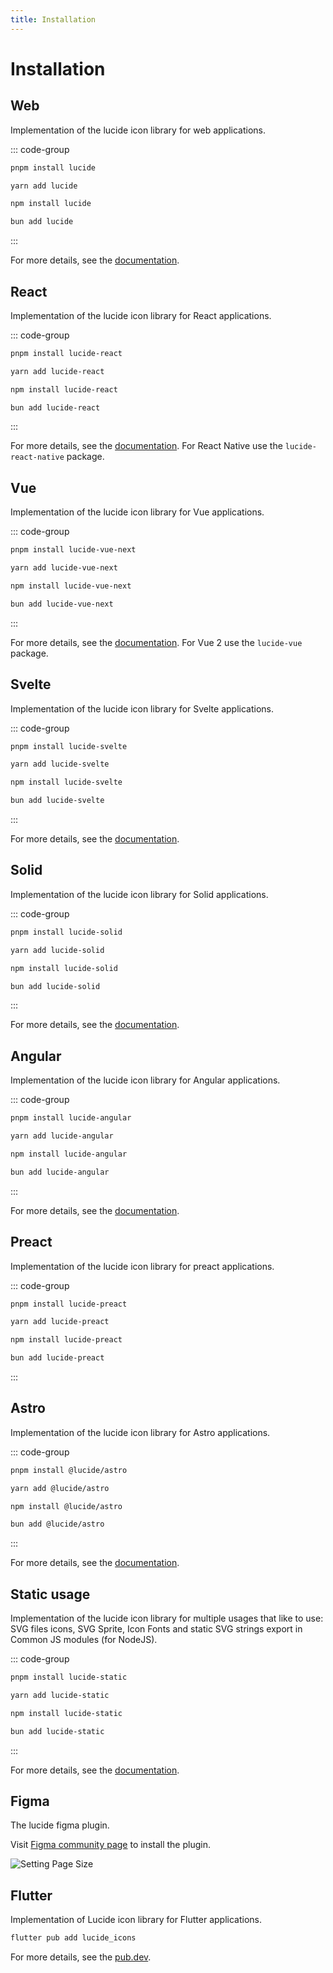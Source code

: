 ```yaml
---
title: Installation
---
```


# Installation

## Web

Implementation of the lucide icon library for web applications.

::: code-group

```sh [pnpm]
pnpm install lucide
```

```sh [yarn]
yarn add lucide
```

```sh [npm]
npm install lucide
```

```sh [bun]
bun add lucide
```

:::

For more details, see the [documentation](packages/lucide.md).

## React

Implementation of the lucide icon library for React applications.

::: code-group

```sh [pnpm]
pnpm install lucide-react
```

```sh [yarn]
yarn add lucide-react
```

```sh [npm]
npm install lucide-react
```

```sh [bun]
bun add lucide-react
```

:::

For more details, see the [documentation](packages/lucide-react.md).
For React Native use the `lucide-react-native` package.

## Vue

Implementation of the lucide icon library for Vue applications.

::: code-group

```sh [pnpm]
pnpm install lucide-vue-next
```

```sh [yarn]
yarn add lucide-vue-next
```

```sh [npm]
npm install lucide-vue-next
```

```sh [bun]
bun add lucide-vue-next
```

:::

For more details, see the [documentation](packages/lucide-vue-next.md).
For Vue 2 use the `lucide-vue` package.

## Svelte

Implementation of the lucide icon library for Svelte applications.

::: code-group

```sh [pnpm]
pnpm install lucide-svelte
```

```sh [yarn]
yarn add lucide-svelte
```

```sh [npm]
npm install lucide-svelte
```

```sh [bun]
bun add lucide-svelte
```

:::

For more details, see the [documentation](packages/lucide-svelte.md).

## Solid

Implementation of the lucide icon library for Solid applications.

::: code-group

```sh [pnpm]
pnpm install lucide-solid
```

```sh [yarn]
yarn add lucide-solid
```

```sh [npm]
npm install lucide-solid
```

```sh [bun]
bun add lucide-solid
```

:::

For more details, see the [documentation](packages/lucide-solid.md).

## Angular

Implementation of the lucide icon library for Angular applications.

::: code-group

```sh [pnpm]
pnpm install lucide-angular
```

```sh [yarn]
yarn add lucide-angular
```

```sh [npm]
npm install lucide-angular
```

```sh [bun]
bun add lucide-angular
```

:::

For more details, see the [documentation](packages/lucide-angular.md).

## Preact

Implementation of the lucide icon library for preact applications.

::: code-group

```sh [pnpm]
pnpm install lucide-preact
```

```sh [yarn]
yarn add lucide-preact
```

```sh [npm]
npm install lucide-preact
```

```sh [bun]
bun add lucide-preact
```

:::

## Astro

Implementation of the lucide icon library for Astro applications.

::: code-group

```sh [pnpm]
pnpm install @lucide/astro
```

```sh [yarn]
yarn add @lucide/astro
```

```sh [npm]
npm install @lucide/astro
```

```sh [bun]
bun add @lucide/astro
```

:::

For more details, see the [documentation](packages/lucide-astro.md).

## Static usage

Implementation of the lucide icon library for multiple usages that like to use: SVG files icons, SVG Sprite, Icon Fonts and static SVG strings export in Common JS modules (for NodeJS).

::: code-group

```sh [pnpm]
pnpm install lucide-static
```

```sh [yarn]
yarn add lucide-static
```

```sh [npm]
npm install lucide-static
```

```sh [bun]
bun add lucide-static
```

:::

For more details, see the [documentation](packages/lucide-static.md).

## Figma

The lucide figma plugin.

Visit [Figma community page](https://www.figma.com/community/plugin/939567362549682242/Lucide-Icons) to install the plugin.

![Setting Page Size](https://www.figma.com/community/plugin/939567362549682242/thumbnail 'Figma Lucide Cover')

## Flutter

Implementation of Lucide icon library for Flutter applications.

```bash
flutter pub add lucide_icons
```

For more details, see the [pub.dev](https://pub.dev/packages/lucide_icons).
